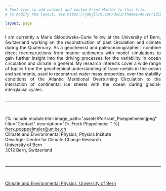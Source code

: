 ```yaml
---
# Feel free to add content and custom Front Matter to this file.
# To modify the layout, see https://jekyllrb.com/docs/themes/#overriding-theme-defaults

layout: page
---
```


<div style="text-align: justify">
I am currently a Marie Sklodowska-Curie fellow at the University of Bern, Switzerland working on the reconstruction of past circulation and climate during the Quaternary. As a geochemist and paleoceanographer I combine direct reconstructions from marine sediments with model simulations to gain further insight into the driving processes for the variability in ocean circulation and climate in general. My research interests cover a wide range of topics from the geochemical understanding of trace metals in the ocean and sediments, used to reconstruct water mass properties, over the stability conditions of the Atlantic Meridional Overturning Circulation to the interaction of continental ice sheets with the ocean during glacial-interglacial cycles.
</div>

<br/>


___

<br/>
  
{% include module.html image_path="assets/Portraet_Poeppelmeier.jpeg" title="Contact" description="Dr. Frerk Pöppelmeier  " %}
frerk.poeppelmeier@unibe.ch  
Climate and Environmental Physics, Physics Insitute  
Oeschger Centre for Climate Change Research  
University of Bern  
3012 Bern, Switzerland

<br/>

___

  
<br/>  

[Climate and Environmental Physics, University of Bern](https://www.climate.unibe.ch)
